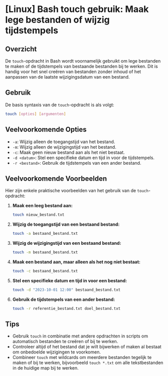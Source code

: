 # [Linux] Bash touch gebruik: Maak lege bestanden of wijzig tijdstempels

## Overzicht
De `touch`-opdracht in Bash wordt voornamelijk gebruikt om lege bestanden te maken of de tijdstempels van bestaande bestanden bij te werken. Dit is handig voor het snel creëren van bestanden zonder inhoud of het aanpassen van de laatste wijzigingsdatum van een bestand.

## Gebruik
De basis syntaxis van de `touch`-opdracht is als volgt:

```bash
touch [opties] [argumenten]
```

## Veelvoorkomende Opties
- `-a`: Wijzig alleen de toegangstijd van het bestand.
- `-m`: Wijzig alleen de wijzigingstijd van het bestand.
- `-c`: Maak geen nieuw bestand aan als het niet bestaat.
- `-d <datum>`: Stel een specifieke datum en tijd in voor de tijdstempels.
- `-r <bestand>`: Gebruik de tijdstempels van een ander bestand.

## Veelvoorkomende Voorbeelden
Hier zijn enkele praktische voorbeelden van het gebruik van de `touch`-opdracht:

1. **Maak een leeg bestand aan:**
   ```bash
   touch nieuw_bestand.txt
   ```

2. **Wijzig de toegangstijd van een bestaand bestand:**
   ```bash
   touch -a bestaand_bestand.txt
   ```

3. **Wijzig de wijzigingstijd van een bestaand bestand:**
   ```bash
   touch -m bestaand_bestand.txt
   ```

4. **Maak een bestand aan, maar alleen als het nog niet bestaat:**
   ```bash
   touch -c bestaand_bestand.txt
   ```

5. **Stel een specifieke datum en tijd in voor een bestand:**
   ```bash
   touch -d "2023-10-01 12:00" bestaand_bestand.txt
   ```

6. **Gebruik de tijdstempels van een ander bestand:**
   ```bash
   touch -r referentie_bestand.txt doel_bestand.txt
   ```

## Tips
- Gebruik `touch` in combinatie met andere opdrachten in scripts om automatisch bestanden te creëren of bij te werken.
- Controleer altijd of het bestand dat je wilt bijwerken of maken al bestaat om onbedoelde wijzigingen te voorkomen.
- Combineer `touch` met wildcards om meerdere bestanden tegelijk te maken of bij te werken, bijvoorbeeld `touch *.txt` om alle tekstbestanden in de huidige map bij te werken.